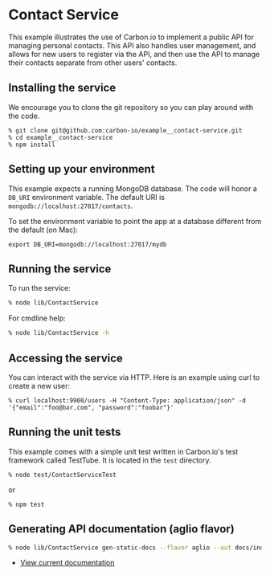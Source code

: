 # Contact Service

This example illustrates the use of Carbon.io to implement a public API for managing personal contacts. This 
API also handles user management, and allows for new users to register via the API, and then use the API to 
manage their contacts separate from other users' contacts. 

## Installing the service

We encourage you to clone the git repository so you can play around
with the code. 

```
% git clone git@github.com:carbon-io/example__contact-service.git
% cd example__contact-service
% npm install
```

## Setting up your environment

This example expects a running MongoDB database. The code will honor a ```DB_URI``` environment variable. The default URI is
```mongodb://localhost:27017/contacts```.

To set the environment variable to point the app at a database different from the default (on Mac):
```
export DB_URI=mongodb://localhost:27017/mydb
```

## Running the service

To run the service:

```sh
% node lib/ContactService
```

For cmdline help:

```sh
% node lib/ContactService -h
```

## Accessing the service

You can interact with the service via HTTP. Here is an example using curl to create a new user:

```
% curl localhost:9900/users -H "Content-Type: application/json" -d '{"email":"foo@bar.com", "password":"foobar"}'
```

## Running the unit tests

This example comes with a simple unit test written in Carbon.io's test framework called TestTube. It is located in the ```test``` directory. 

```
% node test/ContactServiceTest
```

or 

```
% npm test
```

## Generating API documentation (aglio flavor)

```sh
% node lib/ContactService gen-static-docs --flavor aglio --out docs/index.html
```

* [View current documentation](
http://htmlpreview.github.io/?https://raw.githubusercontent.com/carbon-io/example__contact-service/master/docs/index.html)
